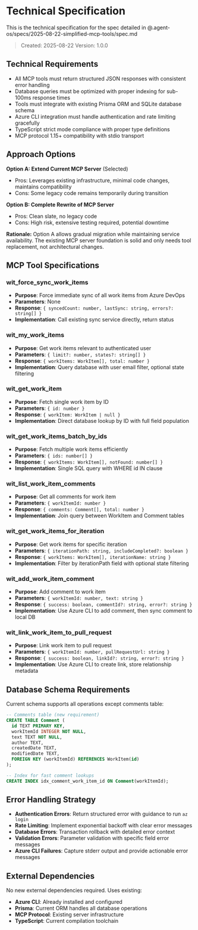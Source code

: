 # Technical Specification

This is the technical specification for the spec detailed in @.agent-os/specs/2025-08-22-simplified-mcp-tools/spec.md

> Created: 2025-08-22
> Version: 1.0.0

## Technical Requirements

- All MCP tools must return structured JSON responses with consistent error handling
- Database queries must be optimized with proper indexing for sub-100ms response times
- Tools must integrate with existing Prisma ORM and SQLite database schema
- Azure CLI integration must handle authentication and rate limiting gracefully
- TypeScript strict mode compliance with proper type definitions
- MCP protocol 1.15+ compatibility with stdio transport

## Approach Options

**Option A: Extend Current MCP Server** (Selected)

- Pros: Leverages existing infrastructure, minimal code changes, maintains compatibility
- Cons: Some legacy code remains temporarily during transition

**Option B: Complete Rewrite of MCP Server**

- Pros: Clean slate, no legacy code
- Cons: High risk, extensive testing required, potential downtime

**Rationale:** Option A allows gradual migration while maintaining service availability. The existing MCP server foundation is solid and only needs tool replacement, not architectural changes.

## MCP Tool Specifications

### wit_force_sync_work_items

- **Purpose**: Force immediate sync of all work items from Azure DevOps
- **Parameters**: None
- **Response**: `{ syncedCount: number, lastSync: string, errors?: string[] }`
- **Implementation**: Call existing sync service directly, return status

### wit_my_work_items

- **Purpose**: Get work items relevant to authenticated user
- **Parameters**: `{ limit?: number, states?: string[] }`
- **Response**: `{ workItems: WorkItem[], total: number }`
- **Implementation**: Query database with user email filter, optional state filtering

### wit_get_work_item

- **Purpose**: Fetch single work item by ID
- **Parameters**: `{ id: number }`
- **Response**: `{ workItem: WorkItem | null }`
- **Implementation**: Direct database lookup by ID with full field population

### wit_get_work_items_batch_by_ids

- **Purpose**: Fetch multiple work items efficiently
- **Parameters**: `{ ids: number[] }`
- **Response**: `{ workItems: WorkItem[], notFound: number[] }`
- **Implementation**: Single SQL query with WHERE id IN clause

### wit_list_work_item_comments

- **Purpose**: Get all comments for work item
- **Parameters**: `{ workItemId: number }`
- **Response**: `{ comments: Comment[], total: number }`
- **Implementation**: Join query between WorkItem and Comment tables

### wit_get_work_items_for_iteration

- **Purpose**: Get work items for specific iteration
- **Parameters**: `{ iterationPath: string, includeCompleted?: boolean }`
- **Response**: `{ workItems: WorkItem[], iterationName: string }`
- **Implementation**: Filter by iterationPath field with optional state filtering

### wit_add_work_item_comment

- **Purpose**: Add comment to work item
- **Parameters**: `{ workItemId: number, text: string }`
- **Response**: `{ success: boolean, commentId?: string, error?: string }`
- **Implementation**: Use Azure CLI to add comment, then sync comment to local DB

### wit_link_work_item_to_pull_request

- **Purpose**: Link work item to pull request
- **Parameters**: `{ workItemId: number, pullRequestUrl: string }`
- **Response**: `{ success: boolean, linkId?: string, error?: string }`
- **Implementation**: Use Azure CLI to create link, store relationship metadata

## Database Schema Requirements

Current schema supports all operations except comments table:

```sql
-- Comments table (new requirement)
CREATE TABLE Comment (
  id TEXT PRIMARY KEY,
  workItemId INTEGER NOT NULL,
  text TEXT NOT NULL,
  author TEXT,
  createdDate TEXT,
  modifiedDate TEXT,
  FOREIGN KEY (workItemId) REFERENCES WorkItem(id)
);

-- Index for fast comment lookups
CREATE INDEX idx_comment_work_item_id ON Comment(workItemId);
```

## Error Handling Strategy

- **Authentication Errors**: Return structured error with guidance to run `az login`
- **Rate Limiting**: Implement exponential backoff with clear error messages
- **Database Errors**: Transaction rollback with detailed error context
- **Validation Errors**: Parameter validation with specific field error messages
- **Azure CLI Failures**: Capture stderr output and provide actionable error messages

## External Dependencies

No new external dependencies required. Uses existing:

- **Azure CLI**: Already installed and configured
- **Prisma**: Current ORM handles all database operations
- **MCP Protocol**: Existing server infrastructure
- **TypeScript**: Current compilation toolchain
